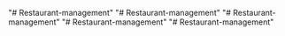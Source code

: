 "# Restaurant-management" 
"# Restaurant-management" 
"# Restaurant-management" 
"# Restaurant-management" 
"# Restaurant-management" 
